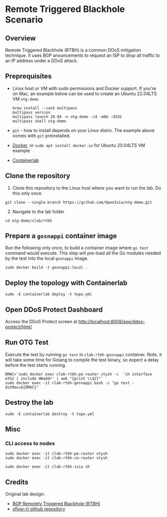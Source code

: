 # Remote Triggered Blackhole Scenario

## Overview

Remote Triggered Blackhole (RTBH) is a common DDoS mitigation technique. It uses BGP anouncements to request an ISP to drop all traffic to an IP address under a DDoS attack.

## Preprequisites

* Linux host or VM with sudo permissions and Docker support. If you're on Mac, an example below can be used to create an Ubuntu 22.04LTS VM `otg-demo`

    ```Shell
    brew install --cask multipass
    multipass version
    multipass launch 20.04 -n otg-demo -c4 -m8G -d32G
    multipass shell otg-demo
    ````

* `git` - how to install depends on your Linux distro. The example above comes with `git` preinstalled.
* [Docker](https://docs.docker.com/engine/install/), or `sudo apt install docker.io` for Ubuntu 20.04LTS VM example
* [Containerlab](https://containerlab.dev/install/)

## Clone the repository

1. Clone this repository to the Linux host where you want to run the lab. Do this only once.

```Shell
git clone --single-branch https://github.com/OpenIxia/otg-demo.git
````

2. Navigate to the lab folder

```Shell
cd otg-demo/clab/rtbh
````

## Prepare a `gosnappi` container image

Run the following only once, to build a container image where `go test` command would execute. This step will pre-load all the Go modules needed by the test into the local `gosnappi` image. 

```Shell
sudo docker build -t gosnappi:local .
````

## Deploy the topology with Containerlab

```Shell
sudo -E containerlab deploy -t topo.yml
````

## Open DDoS Protect Dashboard

[//]: # (TODO add show url capabilities to sflow)

Access the DDoS Protect screen at [http://localhost:8008/app/ddos-protect/html/](http://localhost:8008/app/ddos-protect/html/)

## Run OTG Test

Execute the test by running `go test` in `clab-rtbh-gosnappi` container. Note, it will take some time for Golang to compile the test binary, so expect a delay before the test starts running.

```Shell
DMAC=`sudo docker exec clab-rtbh-pe-router vtysh -c  'sh interface eth2 | include HWaddr' | awk "{print \\$2}"`
sudo docker exec -it clab-rtbh-gosnappi bash -c "go test -dstMac=${DMAC}"
````

## Destroy the lab

```Shell
sudo -E containerlab destroy -t topo.yml
````

## Misc
### CLI access to nodes

```Shell
sudo docker exec -it clab-rtbh-pe-router vtysh
sudo docker exec -it clab-rtbh-ce-router vtysh

sudo docker exec -it clab-rtbh-ixia sh
````

## Credits

Original lab design: 
  * [BGP Remotely Triggered Blackhole (RTBH)](https://blog.sflow.com/2022/04/bgp-remotely-triggered-blackhole-rtbh.html)
  * [sflow-rt github repository](https://github.com/sflow-rt/containerlab)
